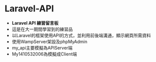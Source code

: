 # Laravel-API
- **Laravel API 練習留言板** 
- 這是在大一期間學習到的練習品
- 以Laravel的框架使用API的方式，並利用前後端溝通，顯示網頁所需資料
- 使用WampServer架設及phpMyAdmin
- my_api主要模擬為APIServer端
- My1410532006為模擬成Client端
